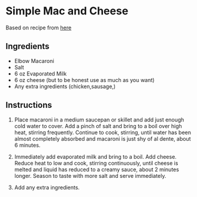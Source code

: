 # Simple Mac and Cheese

Based on recipe from [here](https://www.seriouseats.com/ingredient-stovetop-mac-and-cheese-recipe)

## Ingredients

* Elbow Macaroni
* Salt
* 6 oz Evaporated Milk
* 6 oz cheese (but to be honest use as much as you want)
* Any extra ingredients (chicken,sausage,)

## Instructions

1. Place macaroni in a medium saucepan or skillet and add just enough cold water to cover. Add a pinch of salt and bring to a boil over high heat, stirring frequently. Continue to cook, stirring, until water has been almost completely absorbed and macaroni is just shy of al dente, about 6 minutes.

2. Immediately add evaporated milk and bring to a boil. Add cheese. Reduce heat to low and cook, stirring continuously, until cheese is melted and liquid has reduced to a creamy sauce, about 2 minutes longer. Season to taste with more salt and serve immediately.

3. Add any extra ingredients.